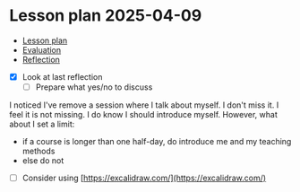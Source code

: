 # Lesson plan 2025-04-09

- [Lesson plan](../../lesson_plans/20250410/README.md)
- [Evaluation](../../evaluations/20250410/README.md)
- [Reflection](../../reflections/20250410/README.md)

- [x] Look at last reflection
    - [ ] Prepare what yes/no to discuss

I noticed I've remove a session where I talk about myself.
I don't miss it. I feel it is not missing.
I do know I should introduce myself.
However, what about I set a limit:

- if a course is longer than one half-day,
  do introduce me and my teaching methods
- else do not

- [ ] Consider using [https://excalidraw.com/](https://excalidraw.com/)
